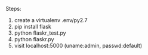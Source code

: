   Steps:

  1) create a virtualenv .env/py2.7
  2) pip install flask
  3) python flaskr_test.py
  4) python flaskr.py
  5) visit localhost:5000 (uname:admin, passwd:default)


